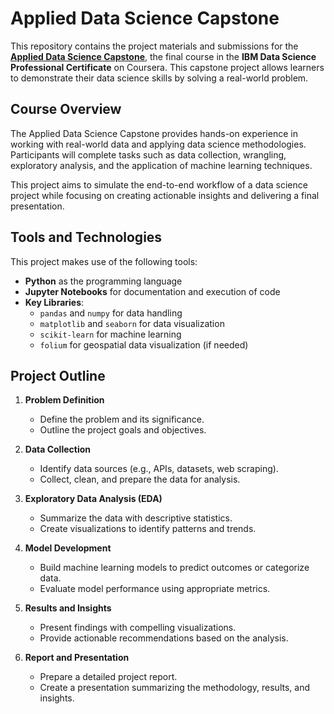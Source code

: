 # Applied Data Science Capstone  
This repository contains the project materials and submissions for the **[Applied Data Science Capstone](https://www.coursera.org/learn/applied-data-science-capstone?specialization=ibm-data-science)**, the final course in the **IBM Data Science Professional Certificate** on Coursera. This capstone project allows learners to demonstrate their data science skills by solving a real-world problem.

## Course Overview  
The Applied Data Science Capstone provides hands-on experience in working with real-world data and applying data science methodologies. Participants will complete tasks such as data collection, wrangling, exploratory analysis, and the application of machine learning techniques.  

This project aims to simulate the end-to-end workflow of a data science project while focusing on creating actionable insights and delivering a final presentation.

## Tools and Technologies  
This project makes use of the following tools:  
- **Python** as the programming language  
- **Jupyter Notebooks** for documentation and execution of code  
- **Key Libraries**:  
  - `pandas` and `numpy` for data handling  
  - `matplotlib` and `seaborn` for data visualization  
  - `scikit-learn` for machine learning  
  - `folium` for geospatial data visualization (if needed)  

## Project Outline  
1. **Problem Definition**  
   - Define the problem and its significance.  
   - Outline the project goals and objectives.  

2. **Data Collection**  
   - Identify data sources (e.g., APIs, datasets, web scraping).  
   - Collect, clean, and prepare the data for analysis.  

3. **Exploratory Data Analysis (EDA)**  
   - Summarize the data with descriptive statistics.  
   - Create visualizations to identify patterns and trends.  

4. **Model Development**  
   - Build machine learning models to predict outcomes or categorize data.  
   - Evaluate model performance using appropriate metrics.  

5. **Results and Insights**  
   - Present findings with compelling visualizations.  
   - Provide actionable recommendations based on the analysis.  

6. **Report and Presentation**  
   - Prepare a detailed project report.  
   - Create a presentation summarizing the methodology, results, and insights.